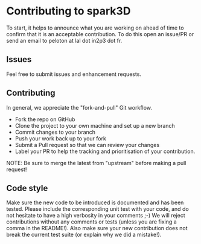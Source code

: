 # Contributing to spark3D

To start, it helps to announce what you are working on ahead of time to
confirm that it is an acceptable contribution. To do this open an issue/PR or send
an email to peloton at lal dot in2p3 dot fr.

## Issues

Feel free to submit issues and enhancement requests.

## Contributing

In general, we appreciate the "fork-and-pull" Git workflow.

* Fork the repo on GitHub
* Clone the project to your own machine and set up a new branch
* Commit changes to your branch
* Push your work back up to your fork
* Submit a Pull request so that we can review your changes
* Label your PR to help the tracking and prioritisation of your contribution.

NOTE: Be sure to merge the latest from "upstream" before making a pull request!

## Code style

Make sure the new code to be introduced is documented and has been tested.
Please include the corresponding unit test with your code, and do not hesitate
to have a high verbosity in your comments ;-)
We will reject contributions without any comments or tests (unless you are fixing a comma in the README!).
Also make sure your new contribution does not break the current test suite
(or explain why we did a mistake!).
